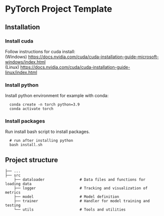 # PyTorch Project Template

## Installation
### Install cuda
Follow instructions for cuda install: <br/>
(Windows) https://docs.nvidia.com/cuda/cuda-installation-guide-microsoft-windows/index.html <br/>
(Linux) https://docs.nvidia.com/cuda/cuda-installation-guide-linux/index.html

### Install python
Install python environment for example with conda:
```
  conda create -n torch python=3.9
  conda activate torch
```

### Install packages
Run install bash script to install packages.
```
  # run after installing python
  bash install.sh
```

## Project structure
    
    ├── ...
    ├── src
        ├── dataloader                # Data files and functions for loading data
        ├── logger                    # Tracking and visualization of metrics
        ├── model                     # Model definition
        ├── trainer                   # Handler for model training and testing
        └── utils                     # Tools and utilities
   
